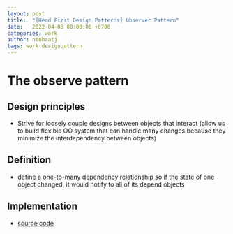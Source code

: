 ```yaml
---
layout: post
title:  "[Head First Design Patterns] Observer Pattern"
date:   2022-04-08 08:00:00 +0700
categories: work
author: ntnhaatj
tags: work designpattern
---
```


# The observe pattern
## Design principles
- Strive for loosely couple designs between objects that interact (allow us to build flexible OO system that can handle many changes because they minimize the interdependency between objects)

## Definition
- define a one-to-many dependency relationship so if the state of one object changed, it would notify to all of its depend objects

## Implementation
- [source code](https://github.com/ntnhaatj/head-first-design-patterns/tree/master/observerpatttern)
